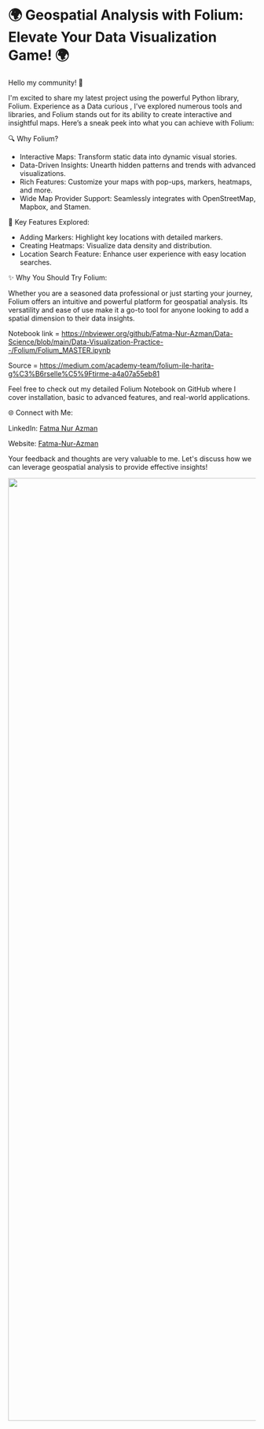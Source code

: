 # 🌍 Geospatial Analysis with Folium: Elevate Your Data Visualization Game! 🌍

Hello my community! 👋

I'm excited to share my latest project using the powerful Python library, Folium. Experience as a Data curious , I've explored numerous tools and libraries, and Folium stands out for its ability to create interactive and insightful maps. Here’s a sneak peek into what you can achieve with Folium:

🔍 Why Folium?

- Interactive Maps: Transform static data into dynamic visual stories.
- Data-Driven Insights: Unearth hidden patterns and trends with advanced visualizations.
- Rich Features: Customize your maps with pop-ups, markers, heatmaps, and more.
- Wide Map Provider Support: Seamlessly integrates with OpenStreetMap, Mapbox, and Stamen.

📌 Key Features Explored:

- Adding Markers: Highlight key locations with detailed markers.
- Creating Heatmaps: Visualize data density and distribution.
- Location Search Feature: Enhance user experience with easy location searches.

✨ Why You Should Try Folium:

Whether you are a seasoned data professional or just starting your journey, Folium offers an intuitive and powerful platform for geospatial analysis. Its versatility and ease of use make it a go-to tool for anyone looking to add a spatial dimension to their data insights.

Notebook link = https://nbviewer.org/github/Fatma-Nur-Azman/Data-Science/blob/main/Data-Visualization-Practice--/Folium/Folium_MASTER.ipynb

Source = https://medium.com/academy-team/folium-ile-harita-g%C3%B6rselle%C5%9Ftirme-a4a07a55eb81

Feel free to check out my detailed Folium Notebook on GitHub where I cover installation, basic to advanced features, and real-world applications.

🌐 Connect with Me:

LinkedIn: [Fatma Nur Azman](https://www.linkedin.com/in/fatma-nur-azman/)

Website: [Fatma-Nur-Azman](https://fatmanurazman.vercel.app/)

Your feedback and thoughts are very valuable to me. Let's discuss how we can leverage geospatial analysis to provide effective insights!

<img src="https://github.com/Fatma-Nur-Azman/Data-Science/blob/main/Data-Visualization-Practice--/Folium/Folium.png" width="1920" />

